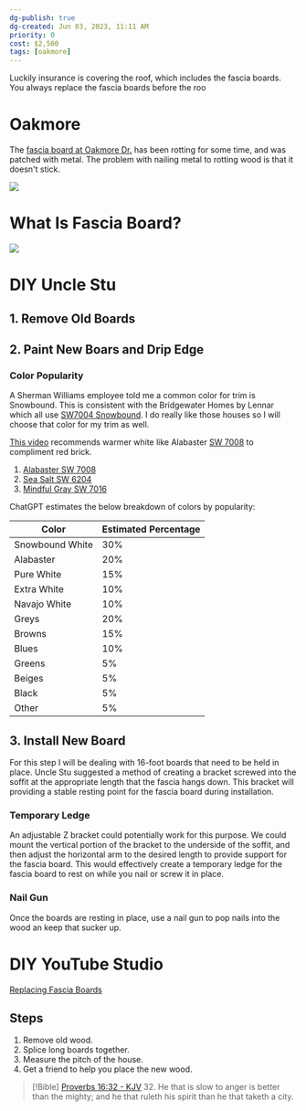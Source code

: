 ```yaml
---
dg-publish: true
dg-created: Jun 03, 2023, 11:11 AM
priority: 0
cost: $2,500
tags: [oakmore]
---
```


Luckily insurance is covering the roof, which includes the fascia boards. You always replace the fascia boards before the roo

# Oakmore

The [fascia board at Oakmore Dr.](https://photos.app.goo.gl/7dp3ha1gLeo3zXs49) has been rotting for some time, and was patched with metal. The problem with nailing metal to rotting wood is that it doesn't stick. 

![](https://i.imgur.com/yowAtGF.png)

# What Is Fascia Board?

![](https://images.saymedia-content.com/.image/t_share/MTc0MzUzOTUyODM2NDI5MTYw/tips-for-painting-soffits-and-fascia-boards.jpg)


# DIY Uncle Stu

## 1. Remove Old Boards

## 2. Paint New Boars and Drip Edge

### Color Popularity

A Sherman Williams employee told me a common color for trim is Snowbound. This is consistent with the Bridgewater Homes by Lennar which all use [SW7004 Snowbound](https://www.sherwin-williams.com/en-us/color/color-family/white-paint-colors/sw7004-snowbound). I do really like those houses so I will choose that color for my trim as well.

[This video](https://www.youtube.com/watch?app=desktop&v=4Qa18K5ii6k) recommends warmer white like Alabaster [SW 7008](https://www.sherwin-williams.com/en-us/color/color-family/white-paint-colors/sw7008-alabaster) to compliment red brick.
1. [Alabaster SW 7008](https://www.sherwin-williams.com/en-us/color/color-family/white-paint-colors/sw7008-alabaster)
2. [Sea Salt SW 6204](https://www.sherwin-williams.com/en-us/color/color-family/green-paint-colors/sw6204-sea-salt)
3. [Mindful Gray SW 7016](https://www.sherwin-williams.com/en-us/color/color-family/neutral-paint-colors/sw7016-mindful-gray)

ChatGPT estimates the below breakdown of colors by popularity:

| Color           | Estimated Percentage |
|-----------------|----------------------|
| Snowbound White | 30%                  |
| Alabaster       | 20%                  |
| Pure White      | 15%                  |
| Extra White     | 10%                  |
| Navajo White    | 10%                  |
| Greys           | 20%                  |
| Browns          | 15%                  |
| Blues           | 10%                  |
| Greens          | 5%                   |
| Beiges          | 5%                   |
| Black           | 5%                   |
| Other           | 5%                   |


## 3. Install New Board

For this step I will be dealing with 16-foot boards that need to be held in place. Uncle Stu suggested a method of creating a bracket screwed into the soffit at the appropriate length that the fascia hangs down. This bracket will providing a stable resting point for the fascia board during installation.

### Temporary Ledge

An adjustable Z bracket could potentially work for this purpose. We could mount the vertical portion of the bracket to the underside of the soffit, and then adjust the horizontal arm to the desired length to provide support for the fascia board. This would effectively create a temporary ledge for the fascia board to rest on while you nail or screw it in place.

### Nail Gun

Once the boards are resting in place, use a nail gun to pop nails into the wood an keep that sucker up.

# DIY YouTube Studio

[Replacing Fascia Boards](https://www.youtube.com/watch?v=9PPUOL5JkdU)

## Steps

1. Remove old wood.
2. Splice long boards together.
3. Measure the pitch of the house.
4.  Get a friend to help you place the new wood.

> [!Bible] [Proverbs 16:32 - KJV](https://bible-api.com/proverbs+16:32?translation=kjv)
> 32. He that is slow to anger is better than the mighty; and he that ruleth his spirit than he that taketh a city.
